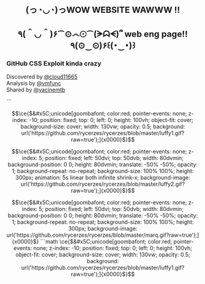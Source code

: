 <h1 align="center" style="font-size: 22px"> (っ◔◡◔)っWOW WEBSITE WAWWW !!</h1>
<h1 align="center" style="font-size: 22px"> ٩(＾◡＾)۶⁀⊙෴☉⁀(ᗒᗣᗕ)՞ web eng page!! ٩(⊙‿⊙)۶꒰(･‿･)꒱ </h1>
<h3>GitHub CSS Exploit kinda crazy</h3>
<p>Discovered by <a href="https://github.com/cloud11665">@cloud11665</a><br>
Analysis by <a href="https://github.com/vmfunc">@vmfunc</a><br>
Shared by <a href="https://github.com/yacinemtb">@yacinemtb</a><br>
</p>
```

```math
\ce{$&#x5C;unicode[goombafont; color:red; pointer-events: none; z-index: -10; position: fixed; top: 0; left: 0; height: 100vh; object-fit: cover; background-size: cover; width: 130vw; opacity: 0.5; background: url('https://github.com/rycerzes/rycerzes/blob/master/luffy1.gif?raw=true');]{x0000}$}
```


```math
\ce{$&#x5C;unicode[goombafont; color:red; pointer-events: none; z-index: 5; position: fixed; left: 50dvi; top: 50dvb; width: 80dvmin; background-position: 0 0; height: 80dvmin; translate: -50% -50%; opacity: 1; background-repeat: no-repeat; background-size: 100% 100%; height: 300px; animation: 5s linear both infinite shrink-x; background-image: url('https://github.com/rycerzes/rycerzes/blob/master/luffy2.gif?raw=true');]{x0000}$}
```

```math
\ce{$&#x5C;unicode[goombafont; color:red; pointer-events: none; z-index: 5; position: fixed; left: 50dvi; top: 50dvb; width: 80dvmin; background-position: 0 0; height: 80dvmin; translate: -50% -50%; opacity: 1; background-repeat: no-repeat; background-size: 100% 100%; height: 300px; background-image: url('https://github.com/rycerzes/rycerzes/blob/master/marq.gif?raw=true');]{x0000}$}


```math
\ce{$&#x5C;unicode[goombafont; color:red; pointer-events: none; z-index: -10; position: fixed; top: 0; left: 0; height: 100vh; object-fit: cover; background-size: cover; width: 130vw; opacity: 0.5; background: url('https://github.com/rycerzes/rycerzes/blob/master/luffy1.gif?raw=true');]{x0000}$}
```

